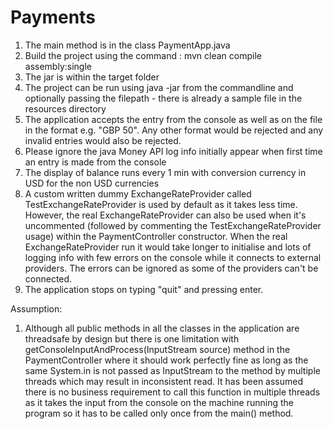# Payments

1) The main method is in the class PaymentApp.java
2) Build the project using the command : mvn clean compile assembly:single
3) The jar is within the target folder 
4) The project can be run using java -jar from the commandline and optionally passing the filepath - there is already a sample file in the resources directory
5) The application accepts the entry from the console as well as on the file in the format e.g. "GBP 50". Any other format would be rejected and any invalid entries would also be rejected.
6) Please ignore the java Money API log info initially appear  when first time an entry is made from the console
7) The display of balance runs every 1 min with conversion currency in USD for the non USD currencies
8) A custom written dummy ExchangeRateProvider  called TestExchangeRateProvider is used by default as it takes less time. However, the real ExchangeRateProvider can also be used when it's uncommented (followed by commenting the TestExchangeRateProvider usage) within the PaymentController constructor. When the real ExchangeRateProvider run it would take longer to initialise and lots of logging info with few errors  on the console while it connects to external providers. The errors can be ignored as some of the providers can't be connected.
9) The application stops on typing "quit" and pressing enter.

Assumption:

1) Although all public methods in all the classes in the application are threadsafe by design but there is one limitation with getConsoleInputAndProcess(InputStream source) method in the PaymentController where it should work perfectly fine as long as the same System.in is not passed as InputStream to the method by multiple threads which may result in inconsistent read. It has been assumed there is no business requirement to call this function in multiple threads as it takes the input from the console on the machine running the program so it has to be called only once from the main() method.
